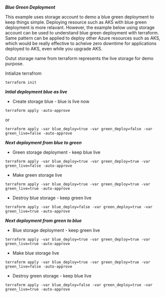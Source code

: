 ***Blue Green Deployment***

This example uses storage account to demo a blue green deployment to keep things simple. Deploying resource such as AKS with blue green deployment is more relavant. However, the example below using storage account can be used to understand blue green deployment with terraform. Same pattern can be applied to deploy other Azure resources such as AKS, which would be really effective to acheive zero downtime for applications deployed to AKS, even while you upgrade AKS.

Outut storage name from terraform represents the live storage for demo purpose.

Intialize terrafrom
```
terraform init
```

***Intial deployment blue as live***
- Create storage blue - blue is live now
```
terraform apply -auto-approve
```
or
```
terraform apply -var blue_deploy=true -var green_deploy=false -var green_live=false -auto-approve
```

***Next deployment from blue to green***
 - Green storage deployment - keep blue live
```
terraform apply -var blue_deploy=true -var green_deploy=true -var green_live=false -auto-approve
```

- Make green storage live
```
terraform apply -var blue_deploy=true -var green_deploy=true -var green_live=true -auto-approve
```

- Destroy blue storage - keep green live
```
terraform apply -var blue_deploy=false -var green_deploy=true -var green_live=true -auto-approve
```

***Next deployment from green to blue***
 - Blue storage deployment - keep green live
```
terraform apply -var blue_deploy=true -var green_deploy=true -var green_live=true -auto-approve
```

- Make blue storage live
```
terraform apply -var blue_deploy=true -var green_deploy=true -var green_live=false -auto-approve
```

- Destroy green storage - keep blue live
```
terraform apply -var blue_deploy=false -var green_deploy=true -var green_live=true -auto-approve
```